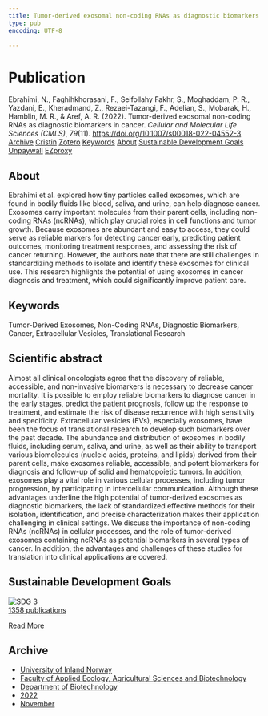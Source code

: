 ```yaml
---
title: Tumor-derived exosomal non-coding RNAs as diagnostic biomarkers in cancer
type: pub
encoding: UTF-8

---
```

<h1>Publication</h1>
<article id="csl-bib-container-FT4BGF6N" class="csl-bib-container">
  <div class="csl-bib-body"> <div class="csl-entry">Ebrahimi, N., Faghihkhorasani, F., Seifollahy Fakhr, S., Moghaddam, P. R., Yazdani, E., Kheradmand, Z., Rezaei-Tazangi, F., Adelian, S., Mobarak, H., Hamblin, M. R., &#38; Aref, A. R. (2022). Tumor-derived exosomal non-coding RNAs as diagnostic biomarkers in cancer. <i>Cellular and Molecular Life Sciences (CMLS)</i>, <i>79</i>(11). <a href="https://doi.org/10.1007/s00018-022-04552-3">https://doi.org/10.1007/s00018-022-04552-3</a></div> </div>
  <div class="csl-bib-buttons">
    <a href="#taxonomy-article-FT4BGF6N" alt="archive" class="csl-bib-button">Archive</a>
    <a href="https://app.cristin.no/results/show.jsf?id=2075025" alt="Cristin" class="csl-bib-button">Cristin</a>
    <a href="http://zotero.org/groups/5881554/items/FT4BGF6N" alt="Zotero" class="csl-bib-button">Zotero</a>
    <a href="#keywords-article-FT4BGF6N" alt="keywords" class="csl-bib-button">Keywords</a>
    <a href="#about-article-FT4BGF6N" alt="about_pub" class="csl-bib-button">About</a>
    <a href="#sdg-article-FT4BGF6N" alt="sdg" class="csl-bib-button">Sustainable Development Goals</a>
    <a href="https://doi.org/10.1007/s00018-022-04552-3" alt="Unpaywall" class="csl-bib-button">Unpaywall</a>
    <a href="https://doi.org/10.1007/s00018-022-04552-3" alt="EZproxy" class="csl-bib-button">EZproxy</a>
  </div>
  <div id="csl-bib-meta-container-FT4BGF6N"></div>
</article>
<div id="csl-bib-meta-FT4BGF6N" class="csl-bib-meta">
  <article id="about-article-FT4BGF6N" class="about_pub-article">
    <h1>About</h1>
    Ebrahimi et al. explored how tiny particles called exosomes, which are found in bodily fluids like blood, saliva, and urine, can help diagnose cancer. Exosomes carry important molecules from their parent cells, including non-coding RNAs (ncRNAs), which play crucial roles in cell functions and tumor growth. Because exosomes are abundant and easy to access, they could serve as reliable markers for detecting cancer early, predicting patient outcomes, monitoring treatment responses, and assessing the risk of cancer returning. However, the authors note that there are still challenges in standardizing methods to isolate and identify these exosomes for clinical use. This research highlights the potential of using exosomes in cancer diagnosis and treatment, which could significantly improve patient care.
  </article>
  <article id="keywords-article-FT4BGF6N" class="keywords-article">
    <h1>Keywords</h1>
    Tumor-Derived Exosomes, Non-Coding RNAs, Diagnostic Biomarkers, Cancer, Extracellular Vesicles, Translational Research
  </article>
  <article id="abstract-article-FT4BGF6N" class="abstract-article">
    <h1>Scientific abstract</h1>
    Almost all clinical oncologists agree that the discovery of reliable, accessible, and non-invasive biomarkers is necessary to decrease cancer mortality. It is possible to employ reliable biomarkers to diagnose cancer in the early stages, predict the patient prognosis, follow up the response to treatment, and estimate the risk of disease recurrence with high sensitivity and specificity. Extracellular vesicles (EVs), especially exosomes, have been the focus of translational research to develop such biomarkers over the past decade. The abundance and distribution of exosomes in bodily fluids, including serum, saliva, and urine, as well as their ability to transport various biomolecules (nucleic acids, proteins, and lipids) derived from their parent cells, make exosomes reliable, accessible, and potent biomarkers for diagnosis and follow-up of solid and hematopoietic tumors. In addition, exosomes play a vital role in various cellular processes, including tumor progression, by participating in intercellular communication. Although these advantages underline the high potential of tumor-derived exosomes as diagnostic biomarkers, the lack of standardized effective methods for their isolation, identification, and precise characterization makes their application challenging in clinical settings. We discuss the importance of non-coding RNAs (ncRNAs) in cellular processes, and the role of tumor-derived exosomes containing ncRNAs as potential biomarkers in several types of cancer. In addition, the advantages and challenges of these studies for translation into clinical applications are covered.
  </article>
  <article id="sdg-article-FT4BGF6N" class="sdg-article">
    <h1>Sustainable Development Goals</h1>
    <div class="sdg-container"><div id="sdg3" class="sdg">
        <img src="{{< params subfolder >}}images/sdg/sdg03_en.png" class="image" alt="SDG 3">
        <div class="sdg-overlay">
          <a href="{{< params subfolder >}}en/archive/?sdg=3#archive" class="sdg-publication-count"><span>1358</span> publications</a>
          <p><a href="https://sdgs.un.org/goals/goal3" class="sdg-read-more">Read More</a></p>
        </div>
      </div></div>
  </article>
  <article id="taxonomy-article-FT4BGF6N" class="taxonomy-article">
    <h1>Archive</h1>
    <ul>
      <li><a href="{{< params subfolder >}}en/archive/?key=3DCRN523">University of Inland Norway</a></li>
      <li><a href="{{< params subfolder >}}en/archive/?key=T77LXH6D">Faculty of Applied Ecology, Agricultural Sciences and Biotechnology</a></li>
      <li><a href="{{< params subfolder >}}en/archive/?key=VL6KDQ85">Department of Biotechnology</a></li>
      <li><a href="{{< params subfolder >}}en/archive/?key=ZLN3ADWB">2022</a></li>
      <li><a href="{{< params subfolder >}}en/archive/?key=R3VTKJWE">November</a></li>
    </ul>
  </article>
</div>

